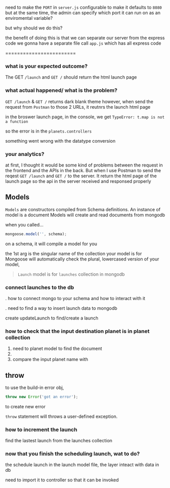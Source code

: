 need to make the `PORT` in `server.js` configurable to make it defaults to `8080`
but at the same time, the admin can specify which port it can run on as an enviromental variable?

but why should we do this?

the benefit of doing this is that we can separate our server from the express code
we gonna have a separate file call `app.js` which has all express code

========================

### what is your expected outcome?

The GET `/launch` and `GET /` should return the html launch page

### what actual happened/ what is the problem?

`GET /launch` & `GET /` returns dark blank theme
however, when send the request from `Postman` to those 2 URLs, it reutnrs the launch html page

in the broswer launch page, in the console, we get
`TypeError: t.map is not a function`

so the error is in the `planets.controllers`

something went wrong with the datatype conversion

### your analytics?

at first, I thought it would be some kind of problems between the request in the frontend and the APIs in the back. But when I use Postman to send the reqest `GET /launch` and `GET /` to the server. It return the html page of the launch page so the api in the server received and responsed properly

## Models

`Models` are constructors compiled from Schema definitions.
An instance of model is a document
Models will create and read documents from mongodb

when you called...

```javascript
mongoose.model('', schema);
```

on a schema, it will compile a model for you

the 1st arg is the singular name of the collection your model is for
Mongoose will automatically check the plural, lowercased version of your model,

> `Launch` model is for `launches` collection in mongodb

### connect launches to the db

. how to connect mongo to your schema and how to interact with it

. need to find a way to insert launch data to mongodb

create updateLaunch to find/create a launch

### how to check that the input destination planet is in planet collection

1. need to planet model to find the document
2.
3. compare the input planet name with

## throw

to use the build-in error obj,

```javascript
throw new Error('got an error');
```

to create new error

`throw` statement will throws a user-defined exception.

### how to increment the launch

find the lastest launch from the launches collection

### now that you finish the scheduling launch, wat to do?

the schedule launch in the launch model file, the layer inteact with data in db

need to import it to controller so that it can be invoked
